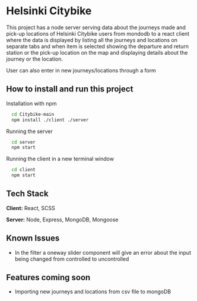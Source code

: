 # Helsinki Citybike

This project has a node server serving data about the journeys made and pick-up locations of Helsinki Citybike users from mondodb to a react client where the data is displayed by listing all the journeys and locations on separate tabs and when item is selected showing the departure and return station or the pick-up location on the map and displaying details about the journey or the location.

User can also enter in new journeys/locations through a form

## How to install and run this project

Installation with npm

```bash
  cd Citybike-main
  npm install ./client ./server
```

Running the server

```bash
  cd server
  npm start
```

Running the client in a new terminal window

```bash
  cd client
  npm start
```

## Tech Stack

**Client:** React, SCSS

**Server:** Node, Express, MongoDB, Mongoose

## Known Issues

- In the filter a oneway slider component will give an error about the input being changed from controlled to uncontrolled

## Features coming soon

- Importing new journeys and locations from csv file to mongoDB
